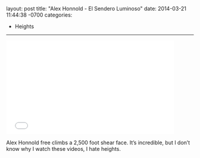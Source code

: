layout: post
title:  "Alex Honnold - El Sendero Luminoso"
date:   2014-03-21 11:44:38 -0700
categories:
  - Heights
---

<iframe class="embedly-embed" src="//cdn.embedly.com/widgets/media.html?src=https%3A%2F%2Fwww.youtube.com%2Fembed%2FPhl82D57P58%3Ffeature%3Doembed&url=https%3A%2F%2Fwww.youtube.com%2Fwatch%3Fv%3DPhl82D57P58&image=https%3A%2F%2Fi.ytimg.com%2Fvi%2FPhl82D57P58%2Fhqdefault.jpg&key=d815972c91e546edb5d2d02e509f8b1c&type=text%2Fhtml&schema=youtube" width="450" height="253" scrolling="no" frameborder="0" allowfullscreen></iframe>

Alex Honnold free climbs a 2,500 foot shear face. It’s incredible, but I don’t know why I watch these videos, I hate heights.
